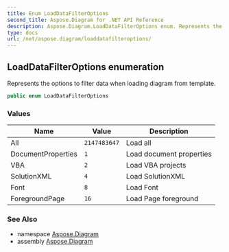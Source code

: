 ```yaml
---
title: Enum LoadDataFilterOptions
second_title: Aspose.Diagram for .NET API Reference
description: Aspose.Diagram.LoadDataFilterOptions enum. Represents the options to filter data when loading diagram from template
type: docs
url: /net/aspose.diagram/loaddatafilteroptions/
---
```

## LoadDataFilterOptions enumeration

Represents the options to filter data when loading diagram from template.

```csharp
public enum LoadDataFilterOptions
```

### Values

| Name | Value | Description |
| --- | --- | --- |
| All | `2147483647` | Load all |
| DocumentProperties | `1` | Load document properties |
| VBA | `2` | Load VBA projects |
| SolutionXML | `4` | Load SolutionXML |
| Font | `8` | Load Font |
| ForegroundPage | `16` | Load Page foreground |

### See Also

* namespace [Aspose.Diagram](../../aspose.diagram/)
* assembly [Aspose.Diagram](../../)


